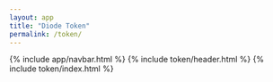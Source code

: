 ```yaml
---
layout: app
title: "Diode Token"
permalink: /token/
---
```


<div id="token">
    {% include app/navbar.html %}
    {% include token/header.html %}
    {% include token/index.html %}
</div>